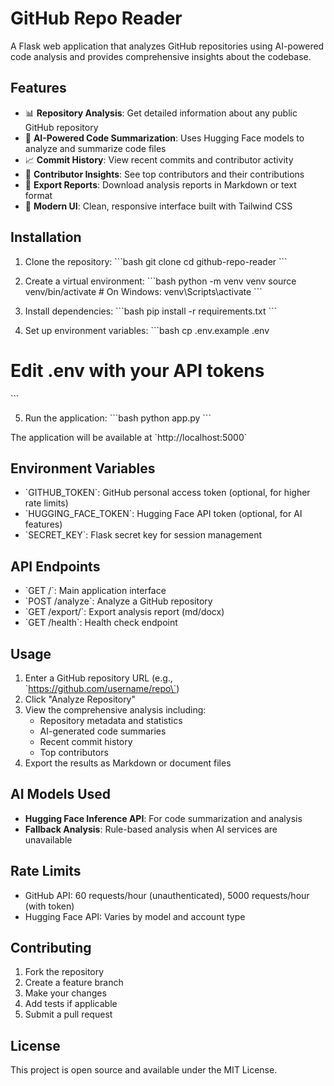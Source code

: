 # GitHub Repo Reader

A Flask web application that analyzes GitHub repositories using AI-powered code analysis and provides comprehensive insights about the codebase.

## Features

- 📊 **Repository Analysis**: Get detailed information about any public GitHub repository
- 🤖 **AI-Powered Code Summarization**: Uses Hugging Face models to analyze and summarize code files
- 📈 **Commit History**: View recent commits and contributor activity
- 👥 **Contributor Insights**: See top contributors and their contributions
- 📄 **Export Reports**: Download analysis reports in Markdown or text format
- 🎨 **Modern UI**: Clean, responsive interface built with Tailwind CSS

## Installation

1. Clone the repository:
\`\`\`bash
git clone <repository-url>
cd github-repo-reader
\`\`\`

2. Create a virtual environment:
\`\`\`bash
python -m venv venv
source venv/bin/activate  # On Windows: venv\\Scripts\\activate
\`\`\`

3. Install dependencies:
\`\`\`bash
pip install -r requirements.txt
\`\`\`

4. Set up environment variables:
\`\`\`bash
cp .env.example .env
# Edit .env with your API tokens
\`\`\`

5. Run the application:
\`\`\`bash
python app.py
\`\`\`

The application will be available at \`http://localhost:5000\`

## Environment Variables

- \`GITHUB_TOKEN\`: GitHub personal access token (optional, for higher rate limits)
- \`HUGGING_FACE_TOKEN\`: Hugging Face API token (optional, for AI features)
- \`SECRET_KEY\`: Flask secret key for session management

## API Endpoints

- \`GET /\`: Main application interface
- \`POST /analyze\`: Analyze a GitHub repository
- \`GET /export/<format>\`: Export analysis report (md/docx)
- \`GET /health\`: Health check endpoint

## Usage

1. Enter a GitHub repository URL (e.g., \`https://github.com/username/repo\`)
2. Click "Analyze Repository"
3. View the comprehensive analysis including:
   - Repository metadata and statistics
   - AI-generated code summaries
   - Recent commit history
   - Top contributors
4. Export the results as Markdown or document files

## AI Models Used

- **Hugging Face Inference API**: For code summarization and analysis
- **Fallback Analysis**: Rule-based analysis when AI services are unavailable

## Rate Limits

- GitHub API: 60 requests/hour (unauthenticated), 5000 requests/hour (with token)
- Hugging Face API: Varies by model and account type

## Contributing

1. Fork the repository
2. Create a feature branch
3. Make your changes
4. Add tests if applicable
5. Submit a pull request

## License

This project is open source and available under the MIT License.
